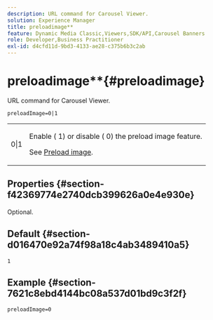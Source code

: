```yaml
---
description: URL command for Carousel Viewer.
solution: Experience Manager
title: preloadimage**
feature: Dynamic Media Classic,Viewers,SDK/API,Carousel Banners
role: Developer,Business Practitioner
exl-id: d4cfd11d-9bd3-4133-ae28-c375b6b3c2ab
---
```

# preloadimage**{#preloadimage}

URL command for Carousel Viewer.

 `preloadImage=0|1`

<table id="table_C616483932C2482CA9794DDD7313FD7C"> 
 <tbody> 
  <tr> 
   <td colname="col1"> <p> <span class="codeph"> 0|1</span> </p> </td> 
   <td colname="col2"> <p> Enable (<span class="codeph"> 1</span>) or disable (<span class="codeph"> 0</span>) the preload image feature. </p> <p>See <a href="../../../c-html5-aem-asset-viewers/c-html5-aem-carousel/c-html5-aem-carousel-preload-image.md" format="dita" scope="local"> Preload image</a>. </p> </td> 
  </tr> 
 </tbody> 
</table>

## Properties {#section-f42369774e2740dcb399626a0e4e930e}

Optional.

## Default {#section-d016470e92a74f98a18c4ab3489410a5}

`1`

## Example {#section-7621c8ebd4144bc08a537d01bd9c3f2f}

```
preloadImage=0
```
